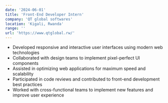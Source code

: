 ```yaml
---
date: '2024-06-01'
title: 'Front-End Developer Intern'
company: 'QT global softwares'
location: 'Kigali, Rwanda'
range: ''
url: 'https://www.qtglobal.rw/'
---
```


- Developed responsive and interactive user interfaces using modern web technologies
- Collaborated with design teams to implement pixel-perfect UI components
- Assisted in optimizing web applications for maximum speed and scalability
- Participated in code reviews and contributed to front-end development best practices
- Worked with cross-functional teams to implement new features and improve user experience
